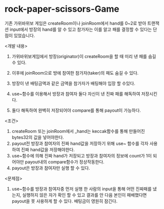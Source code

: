 # rock-paper-scissors-Game

기존 가위바위보 게임은 createRoom이나 joinRoom에서 hand를 0~2로 받아 트랜잭션 input에서 방장의 hand를 알 수 있고 참가자는 이를 알고 패를 결정할 수 있다는 단점이 있었습니다.

<개발 내용>

1. 가위바위보게임에서 방장(originator)이 createRoom을 할 때 미리 낸 패를 숨길 수 있다.

2. 이후에 joinRoom으로 방에 참여한 참가자(taker)의 패도 숨길 수 있다.

3. 방장이 낸 배팅금액과 같은 금액을 참가자가 배팅해야 입장 할  수있다.

4. use~함수를 이용해서 방장과 참여자 둘다 자신이 낸 진짜 패를 해독하여 저장시킨다.

5. 둘다 해독하여 완벽히 저장되어야 compare를 통해 payout이 가능하다.

<조건>

1. createRoom 또는 joinRoom에서 _hand는 keccak함수를 통해 만들어진 bytes32의 값을 넣어야한다.
2. payout전 방장과 참여자의 진짜 hand값을 저장하기 위해 use~ 함수를 각자 사용하여 진짜 hand값을 저장해야한다.
3. use~함수에 의해 진짜 hand가 저장되고 방장과 참여자의 정보에 count가 1이 되어야만 payout내의 compare함수가 정상작동한다.
4. payout은 방장과 참여자만 실행 할 수 있다.

<문제점>

1. use~함수를 방장과 참여자중 먼저 실행 한 사람의 input을 통해 어떤 진짜패를 냈는지, 
실행하지 않은 자가 확인 할 수 있고 결과를 안 다음 본인이 패배했다면 payout을 못 사용하게 할 수 있다. 배팅금이 영원히 잠긴다.
